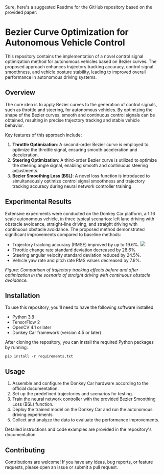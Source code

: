Sure, here's a suggested Readme for the GitHub repository based on the provided paper:

# Bezier Curve Optimization for Autonomous Vehicle Control

This repository contains the implementation of a novel control signal optimization method for autonomous vehicles based on Bezier curves. The proposed approach enhances trajectory tracking accuracy, control signal smoothness, and vehicle posture stability, leading to improved overall performance in autonomous driving systems.

## Overview

The core idea is to apply Bezier curves to the generation of control signals, such as throttle and steering, for autonomous vehicles. By optimizing the shape of the Bezier curves, smooth and continuous control signals can be obtained, resulting in precise trajectory tracking and stable vehicle behavior.

Key features of this approach include:

1. **Throttle Optimization**: A second-order Bezier curve is employed to optimize the throttle signal, ensuring smooth acceleration and deceleration.
2. **Steering Optimization**: A third-order Bezier curve is utilized to optimize the steering angle signal, enabling smooth and continuous steering adjustments.
3. **Bezier Smoothing Loss (BSL)**: A novel loss function is introduced to simultaneously optimize control signal smoothness and trajectory tracking accuracy during neural network controller training.

## Experimental Results

Extensive experiments were conducted on the Donkey Car platform, a 1:16 scale autonomous vehicle, in three typical scenarios: left lane driving with obstacle avoidance, straight-line driving, and straight driving with continuous obstacle avoidance. The proposed method demonstrated significant improvements compared to baseline methods:

- Trajectory tracking accuracy (RMSE) improved by up to 19.6%.
![](Fig/image1.png)
- Throttle change rate standard deviation decreased by 28.6%.
- Steering angular velocity standard deviation reduced by 24.5%.
- Vehicle yaw rate and pitch rate RMS values decreased by 7.9%.



_Figure: Comparison of trajectory tracking effects before and after optimization in the scenario of straight driving with continuous obstacle avoidance._

## Installation

To use this repository, you'll need to have the following software installed:

- Python 3.8
- TensorFlow 2 
- OpenCV 4.1 or later
- Donkey Car framework (version 4.5 or later)

After cloning the repository, you can install the required Python packages by running:

```
pip install -r requirements.txt
```

## Usage

1. Assemble and configure the Donkey Car hardware according to the official documentation.
2. Set up the predefined trajectories and scenarios for testing.
3. Train the neural network controller with the provided Bezier Smoothing Loss (BSL) function.
4. Deploy the trained model on the Donkey Car and run the autonomous driving experiments.
5. Collect and analyze the data to evaluate the performance improvements.

Detailed instructions and code examples are provided in the repository's documentation.

## Contributing

Contributions are welcome! If you have any ideas, bug reports, or feature requests, please open an issue or submit a pull request.

